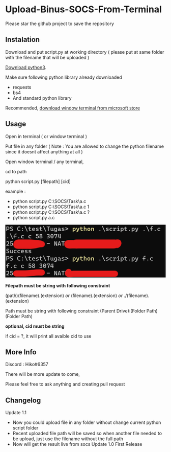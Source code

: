 # Upload-Binus-SOCS-From-Terminal
Please star the github project to save the repository
## Instalation
Download and put script.py at working directory ( please put at same folder with the filename that will be uploaded )

[Download python3](https://www.python.org/downloads/).

Make sure following python library already downloaded
- requests
- bs4
- And standard python library 

Recommended, [download window terminal from microsoft store](https://www.microsoft.com/en-us/p/windows-terminal/9n0dx20hk701)


## Usage
Open in terminal ( or window terminal )

Put file in any folder ( Note : You are allowed to change the python filename since it doesnt affect anything at all )

Open window terminal / any terminal, 

cd to path

python script.py [filepath] [cid]

example : 
- python script.py C:\SOCS\Task\a.c
- python script.py C:\SOCS\Task\a.c 1
- python script.py C:\SOCS\Task\a.c ?
- python script.py a.c



![Example](https://github.com/NathanApple/Upload-Binus-SOCS-From-Terminal/blob/main/pictures/example1.png?raw=true)


<b>Filepath must be string with following constraint</b>

(path)\(filename).(extension)
<i>or</i>
(filename).(extension)
<i>or</i>
./(filename).(extension)

Path must be string with following constraint
(Parent Drive):\(Folder Path)\(Folder Path)

<b>optional, cid must be string</b>

if cid = ?, it will print all avaible cid to use


## More Info
Discord : Hiko#6357

There will be more update to come, 

Please feel free to ask anything and creating pull request

## Changelog
Update 1.1 
- Now you could upload file in any folder without change current python script folder
- Recent uploaded file path will be saved so when another file needed to be upload, just use the filename without the full path
- Now will get the result live from socs
Update 1.0 First Release
